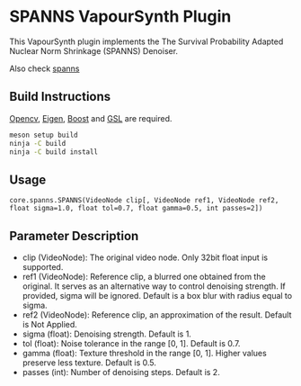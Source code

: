 # SPANNS VapourSynth Plugin

This VapourSynth plugin implements the The Survival Probability Adapted Nuclear Norm Shrinkage (SPANNS) Denoiser. 

Also check [spanns](https://github.com/Gabriella-Chaos/spanns)

## Build Instructions

[Opencv](https://github.com/opencv/opencv), [Eigen](https://github.com/PX4/eigen), [Boost](https://www.boost.org/) and [GSL](https://www.gnu.org/software/gsl/) are required.

```bash
meson setup build
ninja -C build
ninja -C build install
```

## Usage

```
core.spanns.SPANNS(VideoNode clip[, VideoNode ref1, VideoNode ref2, float sigma=1.0, float tol=0.7, float gamma=0.5, int passes=2])
```

## Parameter Description

- clip (VideoNode): The original video node. Only 32bit float input is supported.
- ref1 (VideoNode): Reference clip, a blurred one obtained from the original. It serves as an alternative way to control denoising strength. If provided, sigma will be ignored. Default is a box blur with radius equal to sigma.
- ref2 (VideoNode): Reference clip, an approximation of the result. Default is Not Applied.
- sigma (float): Denoising strength. Default is 1.
- tol (float): Noise tolerance in the range [0, 1]. Default is 0.7.
- gamma (float): Texture threshold in the range [0, 1]. Higher values preserve less texture. Default is 0.5.
- passes (int): Number of denoising steps. Default is 2.


